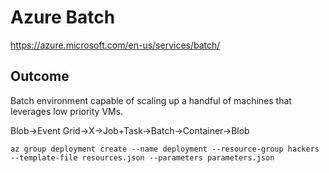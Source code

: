 # Azure Batch
https://azure.microsoft.com/en-us/services/batch/

## Outcome
Batch environment capable of scaling up a handful of machines that leverages low priority VMs.

Blob->Event Grid->X->Job+Task->Batch->Container->Blob
```
az group deployment create --name deployment --resource-group hackers --template-file resources.json --parameters parameters.json
```